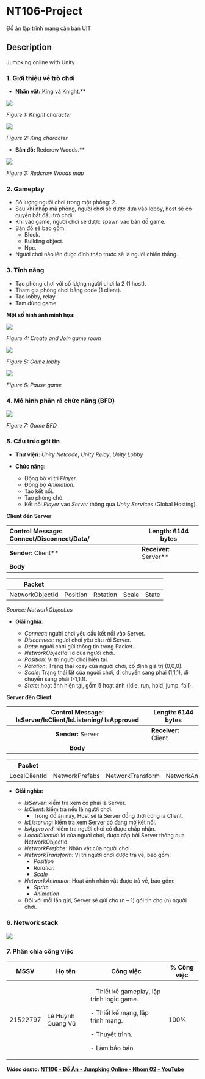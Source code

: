 # NT106-Project

Đồ án lập trình mạng căn bản UIT

## Description

Jumpking online with Unity

### 1. **Giới thiệu về trò chơi** 

- **Nhân vật:** King và Knight.** 

![](MD/Aspose.Words.0f2264f7-57f5-4ecd-bf6d-fd0698379140.003.png)

*Figure 1: Knight character* 

![](MD/Aspose.Words.0f2264f7-57f5-4ecd-bf6d-fd0698379140.004.png)

*Figure 2: King character* 

- **Bản đồ:** Redcrow Woods.** 

![](MD/Aspose.Words.0f2264f7-57f5-4ecd-bf6d-fd0698379140.005.jpeg)

*Figure 3: Redcrow Woods map* 

### 2. **Gameplay**  

- Số lượng người chơi trong một phòng: 2. 
- Sau khi nhập mã phòng, người chơi sẽ được đưa vào lobby, host sẽ có quyền bắt đầu trò chơi. 
- Khi vào game, người chơi sẽ được spawn vào bản đồ game. 
- Bản đồ sẽ bao gồm:  
  - Block. 
  - Building object. 
  - Npc. 
- Người chơi nào lên được đỉnh tháp trước sẽ là người chiến thắng. 

### 3. **Tính năng** 

- Tạo phòng chơi với số lượng người chơi là 2 (1 host). 
- Tham gia phòng chơi bằng code (1 client). 
- Tạo lobby, relay.  
- Tạm dừng game. 

**Một số hình ảnh minh họa:**  

![](MD/Aspose.Words.0f2264f7-57f5-4ecd-bf6d-fd0698379140.006.jpeg)

*Figure 4: Create and Join game room* 

![](MD/Aspose.Words.0f2264f7-57f5-4ecd-bf6d-fd0698379140.007.jpeg)

*Figure 5: Game lobby* 

![](MD/Aspose.Words.0f2264f7-57f5-4ecd-bf6d-fd0698379140.008.jpeg)

*Figure 6: Pause game* 

### 4. **Mô hình phân rã chức năng (BFD)** 

![](MD/ltm-sodo.png)

*Figure 7: Game BFD* 

### 5. **Cấu trúc gói tin** 

- **Thư viện:** *Unity Netcode*, *Unity Relay*, *Unity Lobby* 
- **Chức năng:**  

  - Đồng bộ vị trí *Player*. 
  - Đồng bộ *Animation*.
  - Tạo kết nối.
  - Tạo phòng chờ.
  - Kết nối *Player* vào *Server* thông qua *Unity Services* (Global Hosting).

**Client đến Server** 

|**Control Message:**  Connect/Disconnect/Data/ |**Length:** 6144 bytes |
| :- | - |
|**Sender:** Client** |**Receiver:** Server** |
|**Body** ||

|**Packet** |||||
| - | :- | :- | :- | :- |
|NetworkObjectId |Position |Rotation |Scale |State |

*Source: NetworkObject.cs* 

- **Giải nghĩa**: 

  - *Connect*: người chơi yêu cầu kết nối vào Server. 
  - *Disconnect*: người chơi yêu cầu rời Server. 
  - *Data*: người chơi gửi thông tin trong Packet. 
  - *NetworkObjectId*: Id của người chơi. 
  - *Position*: Vị trí người chơi hiện tại. 
  - *Rotation*: Trạng thái xoay của người chơi, cố định giá trị (0,0,0). 
  - *Scale*: Trạng thái lật của người chơi, di chuyển sang phải (1,1,1), di chuyển sang phải (-1,1,1). 
  - *State*: hoạt ảnh hiện tại, gồm 5 hoạt ảnh {idle, run, hold, jump, fall}. 

**Server đến Client**  



|**Control Message:**  IsServer/IsClient/IsListening/ IsApproved |**Length:** 6144 bytes |
| :-: | - |
|**Sender:** Server |**Receiver:** Client |
|**Body** ||



|**Packet** ||||
| - | :- | :- | :- |
|LocalClientId |NetworkPrefabs |NetworkTransform |NetworkAnimator |

- **Giải nghĩa:** 

  - *IsServer*: kiểm tra xem có phải là Server. 
  - *IsClient*: kiểm tra nếu là người chơi. 
    - Trong đồ án này, Host sẽ là Server đồng thời cũng là Client. 
  - *IsListening*: kiểm tra xem Server có đang mở kết nối. 
  - *IsApproved*: kiểm tra người chơi có được chấp nhận. 
  - *LocalClientId*: Id của người chơi, được cấp bởi Server thông qua NetworkObjectId. 
  - *NetworkPrefabs*: Nhân vật của người chơi. 
  - *NetworkTransform*: Vị trí người chơi được trả về, bao gồm: 
    - *Position* 
    - *Rotation* 
    - *Scale* 
  - *NetworkAnimator*: Hoạt ảnh nhân vật được trả về, bao gồm: 
    - *Sprite* 
    - *Animation* 
  - Đối với mỗi lần gửi, Server sẽ gửi cho (n – 1) gói tin cho (n) người chơi.  

### 6. **Network stack**  

![](MD/ltm-sodo2.png)

### 7. **Phân chia công việc** 

|**MSSV** |**Họ tên** |**Công việc** |**% Công việc** |
| - | - | - | - |
|21522797 |Lê Huỳnh Quang Vũ |<p>- Thiết kế gameplay, lập trình logic game. </p><p>- Thiết kế mạng, lập trình mạng. </p><p>- Thuyết trình. </p><p>- Làm báo báo. </p>|100% |

***Video demo*: [NT106 - Đồ Án - Jumpking Online - Nhóm 02 - YouTube](https://www.youtube.com/watch?v=lYw9zh475dY)**
